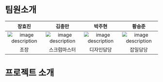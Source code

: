 # 팀원소개



| **장효진** | **김충만**  | **박주현**  | **황승준**  |
|:---:|:---:|:---:|:---:|
| ![image description](https://cdn.discordapp.com/attachments/1159345472624930840/1192661791369597029/f4-23.png?ex=65a9e3d9&is=65976ed9&hm=4debde3afe14bb292c036652a426f6894b1a06fa41a44da1599483b83259e0b8&)  | ![image description](https://cdn.discordapp.com/attachments/1159345472624930840/1192661791868731505/f4-25.png?ex=65a9e3d9&is=65976ed9&hm=08255bf864ce4067e94f5dddd93418425e6dc880bcc18d7448db180573c36dc4&)  | ![image description](https://cdn.discordapp.com/attachments/1159345472624930840/1192661792099405984/f4-26.png?ex=65a9e3d9&is=65976ed9&hm=7dd05c4dd5a8dcf033c3a23eb4ff396e1982fd3796c19f5c22850fbf3220968a&)  | ![image description](https://cdn.discordapp.com/attachments/1159345472624930840/1192661791600287804/f4-24.png?ex=65a9e3d9&is=65976ed9&hm=bc695fbce74f514ad1c4b25618ed98423a8c16e6028ec6695333d2f5dc63b2a8&)  |
| 조장  | 스크럼마스터  | 디자인담당  |  잡일담당 |


# 프로젝트 소개

